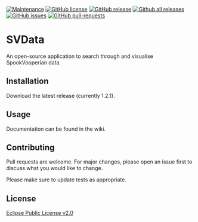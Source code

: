 [![Maintenance](https://img.shields.io/badge/Maintained%3F-yes-green.svg)](https://GitHub.com/asdiapotatisen/SVData/graphs/commit-activity)
[![GitHub license](https://img.shields.io/github/license/asdiapotatisen/SVData.svg)](https://github.com/asdiapotatisen/SVData/blob/master/LICENSE)
[![GitHub release](https://img.shields.io/github/release/asdiapotatisen/SVData.svg)](https://GitHub.com/asdiapotatisen/SVData/releases)
[![Github all releases](https://img.shields.io/github/downloads/asdiapotatisen/SVData/total.svg)](https://GitHub.com/asdiapotatisen/SVData/releases/)
[![GitHub issues](https://img.shields.io/github/issues/asdiapotatisen/SVData.svg)](https://GitHub.com/asdiapotatisen/SVData/issues/)
[![GitHub pull-requests](https://img.shields.io/github/issues-pr/asdiapotatisen/SVData.svg)](https://GitHub.com/asdiapotatisen/SVData/pull/)

# SVData
An open-source application to search through and visualise SpookVooperian data.

## Installation

Download the latest release (currently 1.2.1).

## Usage

Documentation can be found in the wiki.

## Contributing
Pull requests are welcome. For major changes, please open an issue first to discuss what you would like to change.

Please make sure to update tests as appropriate.

## License
[Eclipse Public License v2.0](https://choosealicense.com/licenses/epl-2.0/)
